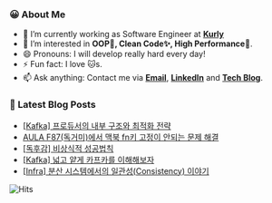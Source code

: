 ### 😀 About Me

- 🔭 I’m currently working as Software Engineer at **[Kurly](https://www.kurly.com/)**
- 🤔 I’m interested in **OOP💊, Clean Code✨, High Performance🚀**.
- 😄 Pronouns: I will develop really hard every day!
- ⚡ Fun fact: I love 🐱s.
- 📫 Ask anything: Contact me via **[Email](mailto:jinseong.dev@gmail.com)**, **[LinkedIn](https://www.linkedin.com/in/jinseong-hwang/)** and **[Tech Blog](https://jinseong-dev.tistory.com/)**.

### 📝 Latest Blog Posts

<!-- BLOG-POST-LIST:START -->
- [[Kafka] 프로듀서의 내부 구조와 최적화 전략](https://jinseong-dev.tistory.com/46)
- [AULA F87&lpar;독거미&rpar;에서 맥북 fn키 고정이 안되는 문제 해결](https://jinseong-dev.tistory.com/44)
- [[독후감] 비상식적 성공법칙](https://jinseong-dev.tistory.com/43)
- [[Kafka] 넓고 얕게 카프카를 이해해보자](https://jinseong-dev.tistory.com/42)
- [[Infra] 분산 시스템에서의 일관성&lpar;Consistency&rpar; 이야기](https://jinseong-dev.tistory.com/40)
<!-- BLOG-POST-LIST:END -->

![Hits](https://hits.seeyoufarm.com/api/count/incr/badge.svg?url=https%3A%2F%2Fgithub.com%2FJinseongHwang&count_bg=%2379C83D&title_bg=%23555555&icon=github.svg&icon_color=%23E7E7E7&title=hits&edge_flat=true)

<!--
- 🔭 I’m currently working on ...
- 🌱 I’m currently learning ...
- 👯 I’m looking to collaborate on ...
- 🤔 I’m looking for help with ...
- 💬 Ask me about ...
- 📫 How to reach me: ...
- 😄 Pronouns: ...
- ⚡ Fun fact: ...
-->
